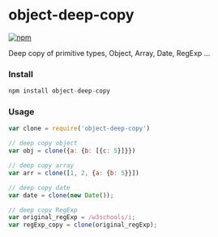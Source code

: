 # object-deep-copy
[![npm](https://img.shields.io/badge/npm-v1.0.2-green.svg)](https://www.npmjs.com/package/object-deep-copy)

Deep copy of primitive types, Object, Array, Date, RegExp ...

### Install
```js
npm install object-deep-copy
```

### Usage
```js
var clone = require('object-deep-copy')

// deep copy object
var obj = clone({a: {b: [{c: 5}]}})

// deep copy array
var arr = clone([1, 2, {a: {b: 5}}])

// deep copy date
var date = clone(new Date());

// deep copy RegExp
var original_regExp = /w3schools/i;
var regExp_copy = clone(original_regExp);
```
